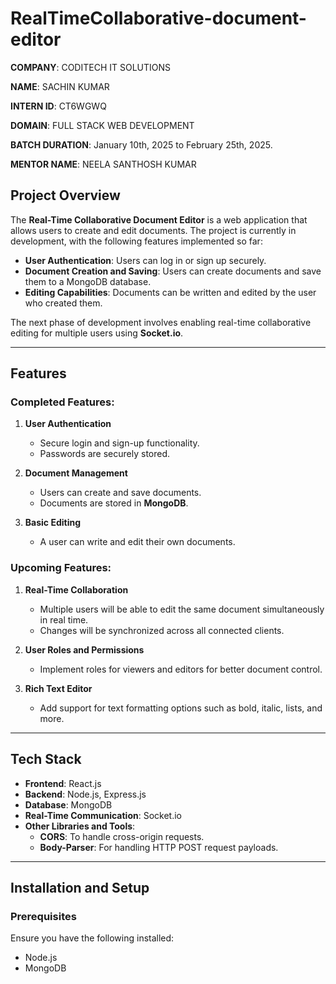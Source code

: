 # RealTimeCollaborative-document-editor

**COMPANY**: CODITECH IT SOLUTIONS

**NAME**: SACHIN KUMAR

**INTERN ID**: CT6WGWQ

**DOMAIN**: FULL STACK WEB DEVELOPMENT

**BATCH DURATION**: January 10th, 2025 to February 25th, 2025.

**MENTOR NAME**: NEELA SANTHOSH KUMAR

## Project Overview
The **Real-Time Collaborative Document Editor** is a web application that allows users to create and edit documents. The project is currently in development, with the following features implemented so far:
- **User Authentication**: Users can log in or sign up securely.
- **Document Creation and Saving**: Users can create documents and save them to a MongoDB database.
- **Editing Capabilities**: Documents can be written and edited by the user who created them.

The next phase of development involves enabling real-time collaborative editing for multiple users using **Socket.io**.

---

## Features

### Completed Features:
1. **User Authentication**
   - Secure login and sign-up functionality.
   - Passwords are securely stored.

2. **Document Management**
   - Users can create and save documents.
   - Documents are stored in **MongoDB**.

3. **Basic Editing**
   - A user can write and edit their own documents.

### Upcoming Features:
1. **Real-Time Collaboration**
   - Multiple users will be able to edit the same document simultaneously in real time.
   - Changes will be synchronized across all connected clients.

2. **User Roles and Permissions**
   - Implement roles for viewers and editors for better document control.

3. **Rich Text Editor**
   - Add support for text formatting options such as bold, italic, lists, and more.

---

## Tech Stack
- **Frontend**: React.js
- **Backend**: Node.js, Express.js
- **Database**: MongoDB
- **Real-Time Communication**: Socket.io
- **Other Libraries and Tools**:
  - **CORS**: To handle cross-origin requests.
  - **Body-Parser**: For handling HTTP POST request payloads.

---

## Installation and Setup

### Prerequisites
Ensure you have the following installed:
- Node.js
- MongoDB
